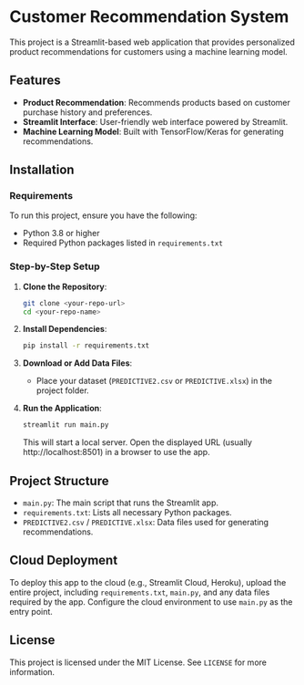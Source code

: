 # Customer Recommendation System

This project is a Streamlit-based web application that provides personalized product recommendations for customers using a machine learning model.

## Features

- **Product Recommendation**: Recommends products based on customer purchase history and preferences.
- **Streamlit Interface**: User-friendly web interface powered by Streamlit.
- **Machine Learning Model**: Built with TensorFlow/Keras for generating recommendations.

## Installation

### Requirements

To run this project, ensure you have the following:
- Python 3.8 or higher
- Required Python packages listed in `requirements.txt`

### Step-by-Step Setup

1. **Clone the Repository**:
    ```bash
    git clone <your-repo-url>
    cd <your-repo-name>
    ```

2. **Install Dependencies**:
    ```bash
    pip install -r requirements.txt
    ```

3. **Download or Add Data Files**:
    - Place your dataset (`PREDICTIVE2.csv` or `PREDICTIVE.xlsx`) in the project folder.

4. **Run the Application**:
    ```bash
    streamlit run main.py
    ```

    This will start a local server. Open the displayed URL (usually http://localhost:8501) in a browser to use the app.

## Project Structure

- `main.py`: The main script that runs the Streamlit app.
- `requirements.txt`: Lists all necessary Python packages.
- `PREDICTIVE2.csv` / `PREDICTIVE.xlsx`: Data files used for generating recommendations.

## Cloud Deployment

To deploy this app to the cloud (e.g., Streamlit Cloud, Heroku), upload the entire project, including `requirements.txt`, `main.py`, and any data files required by the app. Configure the cloud environment to use `main.py` as the entry point.

## License

This project is licensed under the MIT License. See `LICENSE` for more information.
